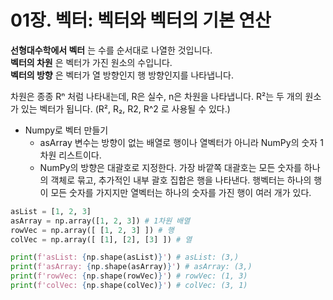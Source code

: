 # 01장. 벡터: 벡터와 벡터의 기본 연산

__선형대수학에서 벡터__ 는 수를 순서대로 나열한 것입니다.  
__벡터의 차원__ 은 벡터가 가진 원소의 수입니다.  
__벡터의 방향__ 은 벡터가 열 방향인지 행 방향인지를 나타냅니다.  

차원은 종종 Rⁿ 처럼 나타내는데, R은 실수, n은 차원을 나타냅니다. R²는 두 개의 원소가 있는 벡터가 됩니다. (R², R₂, R2, R^2 로 사용될 수 있다.)  

 - Numpy로 벡터 만들기
    - asArray 변수는 방향이 없는 배열로 행이나 열벡터가 아니라 NumPy의 숫자 1차원 리스트이다.
    - NumPy의 방향은 대괄호로 지정한다. 가장 바깥쪽 대괄호는 모든 숫자를 하나의 객체로 묶고, 추가적인 내부 괄호 집합은 행을 나타낸다. 행벡터는 하나의 행이 모든 숫자를 가지지만 열벡터는 하나의 숫자를 가진 행이 여러 개가 있다.
```python
asList = [1, 2, 3]
asArray = np.array([1, 2, 3]) # 1차원 배열
rowVec = np.array([ [1, 2, 3] ]) # 행
colVec = np.array([ [1], [2], [3] ]) # 열

print(f'asList: {np.shape(asList)}') # asList: (3,)
print(f'asArray: {np.shape(asArray)}') # asArray: (3,)
print(f'rowVec: {np.shape(rowVec)}') # rowVec: (1, 3)
print(f'colVec: {np.shape(colVec)}') # colVec: (3, 1)
```
